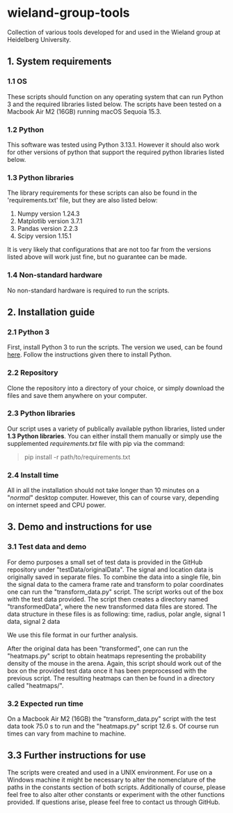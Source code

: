 # wieland-group-tools
Collection of various tools developed for and used in the Wieland group at Heidelberg University.

## 1. System requirements
### 1.1 OS

These scripts should function on any operating system that can run Python 3 and the required libraries listed below.
The scripts have been tested on a Macbook Air M2 (16GB) running macOS Sequoia 15.3.

### 1.2 Python

This software was tested using Python 3.13.1. However it should also work for other versions of python that support the required python libraries listed below.

### 1.3 Python libraries

The library requirements for these scripts can also be found in the 'requirements.txt' file, but they are also listed below:

1. Numpy version 1.24.3
2. Matplotlib version 3.7.1
3. Pandas version 2.2.3
4. Scipy version 1.15.1

It is very likely that configurations that are not too far from the versions listed above will work just fine, but no guarantee can be made.
### 1.4 Non-standard hardware
No non-standard hardware is required to run the scripts.
## 2. Installation guide
### 2.1 Python 3
First, install Python 3 to run the scripts. The version we used, can be found [here](https://www.python.org/downloads/release/python-3131/).
Follow the instructions given there to install Python. 
### 2.2 Repository
Clone the repository into a directory of your choice, or simply download the files and save them anywhere on your computer.
### 2.3 Python libraries
Our script uses a variety of publically available python libraries, listed under **1.3 Python libraries**. You can either install them manually or simply use the supplemented *requirements.txt* file with pip via the command:
> pip install -r path/to/requirements.txt
### 2.4 Install time
All in all the installation should not take longer than 10 minutes on a "*normal*" desktop computer. However, this can of course vary, depending on internet speed and CPU power.

## 3. Demo and instructions for use

### 3.1 Test data and demo

For demo purposes a small set of test data is provided in the GitHub repository under "testData/originalData". The signal and location data is originally saved in separate files. 
To combine the data into a single file, bin the signal data to the camera frame rate and transform to polar coordinates one can run the "transform_data.py" script. The script works out of the box with the test data provided.
The script then creates a directory named "transformedData", where the new transformed data files are stored. The data structure in these files is as following:
    time, radius, polar angle, signal 1 data, signal 2 data 

We use this file format in our further analysis.

After the original data has been "transformed", one can run the "heatmaps.py" script to obtain heatmaps representing the probability density of the mouse in the arena. Again, this script should work out of the box on the provided test data once it has been preprocessed with the previous script. The resulting heatmaps can then be found in a directory called "heatmaps/".

### 3.2 Expected run time

On a Macbook Air M2 (16GB) the "transform_data.py" script with the test data took 75.0 s to run and the "heatmaps.py" script 12.6 s.
Of course run times can vary from machine to machine.

## 3.3 Further instructions for use

The scripts were created and used in a UNIX environment. For use on a Windows machine it might be necessary to alter the nomenclature of the paths in the constants section of both scripts. Additionally of course, please feel free to also alter other constants or experiment with the other functions provided. If questions arise, please feel free to contact us through GitHub.
